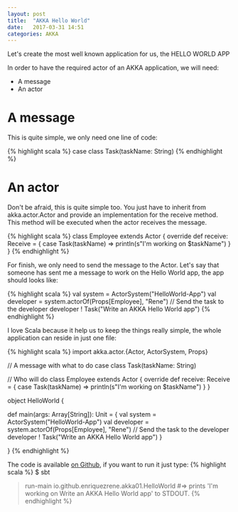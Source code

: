 ```yaml
---
layout: post
title:  "AKKA Hello World"
date:   2017-03-31 14:51
categories: AKKA
---
```

Let's create the most well known application for us, the HELLO WORLD APP  

In order to have the required actor of an AKKA application, we will need:

- A message 
- An actor

# A message
This is quite simple, we only need one line of code:

{% highlight scala %}
case class Task(taskName: String)
{% endhighlight %}

# An actor
Don't be afraid, this is quite simple too. You just have to inherit from akka.actor.Actor and provide an implementation for the receive method.
This method will be executed when the actor receives the message.

{% highlight scala %}
class Employee extends Actor {
  override def receive: Receive = {
    case Task(taskName) => println(s"I'm working on $taskName")
  }
}
{% endhighlight %}

For finish, we only need to send the message to the Actor. Let's say that someone has sent me a message to work on the Hello World app, the app should looks like:

{% highlight scala %}
val system = ActorSystem("HelloWorld-App")
val developer = system.actorOf(Props[Employee], "Rene")
// Send the task to the developer
developer ! Task("Write an AKKA Hello World app")
{% endhighlight %}

I love Scala because it help us to keep the things really simple, the whole application can reside in just one file:

{% highlight scala %}
import akka.actor.{Actor, ActorSystem, Props}

// A message with what to do
case class Task(taskName: String)

// Who will do
class Employee extends Actor {
  override def receive: Receive = {
    case Task(taskName) => println(s"I'm working on $taskName")
  }
}


object HelloWorld {

  def main(args: Array[String]): Unit = {
    val system = ActorSystem("HelloWorld-App")
    val developer = system.actorOf(Props[Employee], "Rene")
    // Send the task to the developer
    developer ! Task("Write an AKKA Hello World app")
  }

}
{% endhighlight %}

The code is available [on Github], if you want to run it just type:
{% highlight scala %}
$ sbt
> run-main io.github.enriquezrene.akka01.HelloWorld
#=> prints 'I'm working on Write an AKKA Hello World app' to STDOUT.
{% endhighlight %}

[on Github]: https://github.com/enriquezrene/akka-in-a-nutshell/blob/master/src/main/scala/io/github/enriquezrene/akka01/HelloWorld.scala